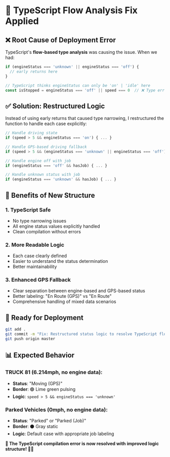 # 🎯 TypeScript Flow Analysis Fix Applied

## ❌ **Root Cause of Deployment Error**
TypeScript's **flow-based type analysis** was causing the issue. When we had:

```typescript
if (engineStatus === 'unknown' || engineStatus === 'off') {
  // early returns here
}

// TypeScript thinks engineStatus can only be 'on' | 'idle' here
const isStopped = engineStatus === 'off' || speed === 0  // ❌ Type error!
```

## ✅ **Solution: Restructured Logic**

Instead of using early returns that caused type narrowing, I restructured the function to handle each case explicitly:

```typescript
// Handle driving state  
if (speed > 5 && engineStatus === 'on') { ... }

// Handle GPS-based driving fallback
if (speed > 5 && (engineStatus === 'unknown' || engineStatus === 'off')) { ... }

// Handle engine off with job
if (engineStatus === 'off' && hasJob) { ... }

// Handle unknown status with job  
if (engineStatus === 'unknown' && hasJob) { ... }
```

## 🎯 **Benefits of New Structure**

### **1. TypeScript Safe**
- No type narrowing issues
- All engine status values explicitly handled
- Clean compilation without errors

### **2. More Readable Logic**
- Each case clearly defined
- Easier to understand the status determination
- Better maintainability

### **3. Enhanced GPS Fallback**
- Clear separation between engine-based and GPS-based status
- Better labeling: "En Route (GPS)" vs "En Route"
- Comprehensive handling of mixed data scenarios

## 🚀 **Ready for Deployment**

```bash
git add .
git commit -m "Fix: Restructured status logic to resolve TypeScript flow analysis errors"
git push origin master
```

## 📊 **Expected Behavior**

### **TRUCK 81 (6.214mph, no engine data):**
- **Status**: "Moving (GPS)" 
- **Border**: 🟢 Lime green pulsing
- **Logic**: `speed > 5 && engineStatus === 'unknown'`

### **Parked Vehicles (0mph, no engine data):**
- **Status**: "Parked" or "Parked (Job)"
- **Border**: ⚫ Gray static
- **Logic**: Default case with appropriate job labeling

**🎯 The TypeScript compilation error is now resolved with improved logic structure! 🚛✨**
